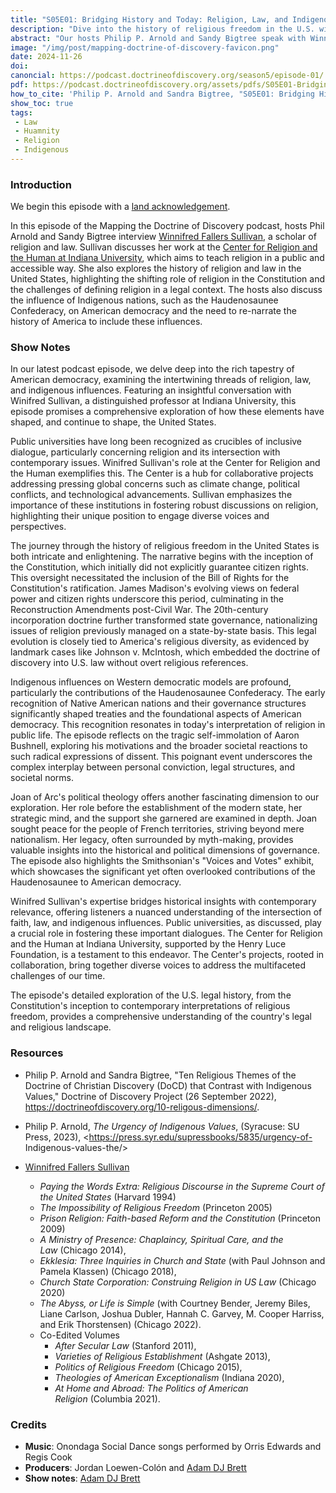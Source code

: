 ```yaml
---
title: "S05E01: Bridging History and Today: Religion, Law, and Indigenous Influences in American Democracy with Winnifred Fallers Sullivan" 
description: "Dive into the history of religious freedom in the U.S. with Winifred Sullivan. Explore the intersection of faith, law, and indigenous influences shaping American democracy."
abstract: "Our hosts Philip P. Arnold and Sandy Bigtree speak with Winnifred Fallers Sullivan - Dive into the history of religious freedom in the U.S. with Winifred Sullivan. Explore the intersection of faith, law, and indigenous influences shaping American democracy."
image: "/img/post/mapping-doctrine-of-discovery-favicon.png"
date: 2024-11-26
doi: 
canoncial: https://podcast.doctrineofdiscovery.org/season5/episode-01/
pdf: https://podcast.doctrineofdiscovery.org/assets/pdfs/S05E01-Bridging-History-Religion-Law-Indigenous-Influences-American-Democracy-Winnifred-Fallers-Sullivan.pdf
how_to_cite: 'Philip P. Arnold and Sandra Bigtree, "S05E01: Bridging History and Today: Religion, Law, and Indigenous Influences in American Democracy with Winnifred Fallers Sullivan," _Mapping the Doctrine of Discovery_ (Podcast), August 26, 2024. <https://podcast.doctrineofdiscovery.org/season5/episode-01/>.'
show_toc: true
tags: 
 - Law
 - Huamnity
 - Religion
 - Indigenous
---
```

### Introduction

We begin this episode with a [land acknowledgement](https://podcast.doctrineofdiscovery.org/land/).

In this episode of the Mapping the Doctrine of Discovery podcast, hosts Phil Arnold and Sandy Bigtree interview [Winnifred Fallers Sullivan](https://religiousstudies.indiana.edu/about/faculty/sullivan-winnifred.html), a scholar of religion and law. Sullivan discusses her work at the [Center for Religion and the Human at Indiana University](https://crh.indiana.edu/index.html), which aims to teach religion in a public and accessible way. She also explores the history of religion and law in the United States, highlighting the shifting role of religion in the Constitution and the challenges of defining religion in a legal context. The hosts also discuss the influence of Indigenous nations, such as the Haudenosaunee Confederacy, on American democracy and the need to re-narrate the history of America to include these influences.

### Show Notes
In our latest podcast episode, we delve deep into the rich tapestry of American democracy, examining the intertwining threads of religion, law, and indigenous influences. Featuring an insightful conversation with Winifred Sullivan, a distinguished professor at Indiana University, this episode promises a comprehensive exploration of how these elements have shaped, and continue to shape, the United States.

Public universities have long been recognized as crucibles of inclusive dialogue, particularly concerning religion and its intersection with contemporary issues. Winifred Sullivan's role at the Center for Religion and the Human exemplifies this. The Center is a hub for collaborative projects addressing pressing global concerns such as climate change, political conflicts, and technological advancements. Sullivan emphasizes the importance of these institutions in fostering robust discussions on religion, highlighting their unique position to engage diverse voices and perspectives.

The journey through the history of religious freedom in the United States is both intricate and enlightening. The narrative begins with the inception of the Constitution, which initially did not explicitly guarantee citizen rights. This oversight necessitated the inclusion of the Bill of Rights for the Constitution's ratification. James Madison's evolving views on federal power and citizen rights underscore this period, culminating in the Reconstruction Amendments post-Civil War. The 20th-century incorporation doctrine further transformed state governance, nationalizing issues of religion previously managed on a state-by-state basis. This legal evolution is closely tied to America's religious diversity, as evidenced by landmark cases like Johnson v. McIntosh, which embedded the doctrine of discovery into U.S. law without overt religious references.

Indigenous influences on Western democratic models are profound, particularly the contributions of the Haudenosaunee Confederacy. The early recognition of Native American nations and their governance structures significantly shaped treaties and the foundational aspects of American democracy. This recognition resonates in today's interpretation of religion in public life. The episode reflects on the tragic self-immolation of Aaron Bushnell, exploring his motivations and the broader societal reactions to such radical expressions of dissent. This poignant event underscores the complex interplay between personal conviction, legal structures, and societal norms.

Joan of Arc's political theology offers another fascinating dimension to our exploration. Her role before the establishment of the modern state, her strategic mind, and the support she garnered are examined in depth. Joan sought peace for the people of French territories, striving beyond mere nationalism. Her legacy, often surrounded by myth-making, provides valuable insights into the historical and political dimensions of governance. The episode also highlights the Smithsonian's "Voices and Votes" exhibit, which showcases the significant yet often overlooked contributions of the Haudenosaunee to American democracy.

Winifred Sullivan's expertise bridges historical insights with contemporary relevance, offering listeners a nuanced understanding of the intersection of faith, law, and indigenous influences. Public universities, as discussed, play a crucial role in fostering these important dialogues. The Center for Religion and the Human at Indiana University, supported by the Henry Luce Foundation, is a testament to this endeavor. The Center's projects, rooted in collaboration, bring together diverse voices to address the multifaceted challenges of our time.

The episode's detailed exploration of the U.S. legal history, from the Constitution's inception to contemporary interpretations of religious freedom, provides a comprehensive understanding of the country's legal and religious landscape.

### Resources
- Philip P. Arnold and Sandra Bigtree, "Ten Religious Themes of the Doctrine of Christian Discovery (DoCD) that Contrast with Indigenous Values," Doctrine of Discovery Project (26 September 2022), <https://doctrineofdiscovery.org/10-religous-dimensions/>.

- Philip P. Arnold, _The Urgency of Indigenous Values_, (Syracuse: SU Press, 2023), <https://press.syr.edu/supressbooks/5835/urgency-of- Indigenous-values-the/>

- [Winnifred Fallers Sullivan](https://religiousstudies.indiana.edu/about/faculty/sullivan-winnifred.html)
  - *Paying the Words Extra: Religious Discourse in the Supreme Court of the United States* (Harvard 1994)
  - *The Impossibility of Religious Freedom* (Princeton 2005)
  - *Prison Religion: Faith-based Reform and the Constitution* (Princeton 2009)
  - *A Ministry of Presence: Chaplaincy, Spiritual Care, and the Law* (Chicago 2014), 
  - *Ekklesia: Three Inquiries in Church and State* (with Paul Johnson and Pamela Klassen) (Chicago 2018),
  - *Church State Corporation: Construing Religion in US Law* (Chicago 2020) 
  - *The Abyss, or Life is Simple* (with Courtney Bender, Jeremy Biles, Liane Carlson, Joshua Dubler, Hannah C. Garvey, M. Cooper Harriss, and Erik Thorstensen) (Chicago 2022). 
  - Co-Edited Volumes
    - *After Secular Law* (Stanford 2011), 
    - *Varieties of Religious Establishment* (Ashgate 2013), 
    - *Politics of Religious Freedom* (Chicago 2015), 
    - *Theologies of American Exceptionalism* (Indiana 2020), 
    - *At Home and Abroad: The Politics of American Religion* (Columbia 2021).

### Credits

- **Music**: Onondaga Social Dance songs performed by Orris Edwards and Regis Cook
- **Producers**: Jordan Loewen-Colón and [Adam DJ Brett](https://adamdjbrett.com)
- **Show notes**: [Adam DJ Brett](https://adamdjbrett.com)

